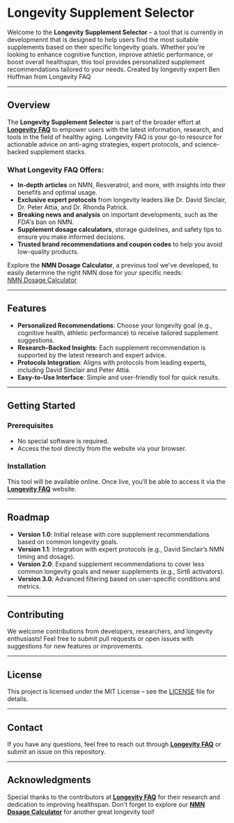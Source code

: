 # Longevity Supplement Selector

Welcome to the **Longevity Supplement Selector** – a tool that is currently in developmennt that is designed to help users find the most suitable supplements based on their specific longevity goals. Whether you're looking to enhance cognitive function, improve athletic performance, or boost overall healthspan, this tool provides personalized supplement recommendations tailored to your needs. Created by longevity expert Ben Hoffman from Longevity FAQ

---

## Overview  

The **Longevity Supplement Selector** is part of the broader effort at **[Longevity FAQ](https://longevityfaq.com)** to empower users with the latest information, research, and tools in the field of healthy aging. Longevity FAQ is your go-to resource for actionable advice on anti-aging strategies, expert protocols, and science-backed supplement stacks. 

### What Longevity FAQ Offers:  
- **In-depth articles** on NMN, Resveratrol, and more, with insights into their benefits and optimal usage.  
- **Exclusive expert protocols** from longevity leaders like Dr. David Sinclair, Dr. Peter Attia, and Dr. Rhonda Patrick.  
- **Breaking news and analysis** on important developments, such as the FDA's ban on NMN.  
- **Supplement dosage calculators**, storage guidelines, and safety tips to ensure you make informed decisions.  
- **Trusted brand recommendations and coupon codes** to help you avoid low-quality products.  

Explore the **NMN Dosage Calculator**, a previous tool we've developed, to easily determine the right NMN dose for your specific needs:  
[NMN Dosage Calculator](https://longevityfaq.com/supplements/nmn-dosage-calculator/)

---

## Features

- **Personalized Recommendations**: Choose your longevity goal (e.g., cognitive health, athletic performance) to receive tailored supplement suggestions.
- **Research-Backed Insights**: Each supplement recommendation is supported by the latest research and expert advice.
- **Protocols Integration**: Aligns with protocols from leading experts, including David Sinclair and Peter Attia.
- **Easy-to-Use Interface**: Simple and user-friendly tool for quick results.

---

## Getting Started  

### Prerequisites  
- No special software is required.  
- Access the tool directly from the website via your browser.  

### Installation  
This tool will be available online. Once live, you’ll be able to access it via the **[Longevity FAQ](https://longevityfaq.com)** website.

---

## Roadmap  

- **Version 1.0**: Initial release with core supplement recommendations based on common longevity goals.  
- **Version 1.1**: Integration with expert protocols (e.g., David Sinclair’s NMN timing and dosage).  
- **Version 2.0**: Expand supplement recommendations to cover less common longevity goals and newer supplements (e.g., Sirt6 activators).  
- **Version 3.0**: Advanced filtering based on user-specific conditions and metrics.

---

## Contributing  

We welcome contributions from developers, researchers, and longevity enthusiasts! Feel free to submit pull requests or open issues with suggestions for new features or improvements.

---

## License  

This project is licensed under the MIT License – see the [LICENSE](LICENSE) file for details.

---

## Contact  

If you have any questions, feel free to reach out through **[Longevity FAQ](https://longevityfaq.com)** or submit an issue on this repository.

---

## Acknowledgments  

Special thanks to the contributors at **[Longevity FAQ](https://longevityfaq.com)** for their research and dedication to improving healthspan. Don't forget to explore our **[NMN Dosage Calculator](https://longevityfaq.com/supplements/nmn-dosage-calculator/)** for another great longevity tool!
